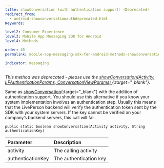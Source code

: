 ```yaml
---
title: showConversation (with authentication support) (Deprecated)
redirect_from:
  - android-showconversationauthdeprecated.html
Keywords:

level2: Consumer Experience
level3: Mobile App Messaging SDK for Android
level4: Methods

order: 40
permalink: mobile-app-messaging-sdk-for-android-methods-showconversation-(with-authentication-support)-(deprecated).html

indicator: messaging
---
```

*This method was deprecated - please use the [showConversation(Activity, LPAuthenticationParams, ConversationViewParams) ](android-showconversationfull.html){:target="_blank"}.*

Same as [showConversation](android-showconversationdeprecated.html){:target="_blank"} with the addition of authentication support. You should use this alternative if you know your system implementation involves an authentication step. Usually this means that the LivePerson backend will verify the authentication token sent by the SDK with your system servers. If the key cannot be verified on your company’s backend servers, this call will fail.

`public static boolean showConversation(Activity activity, String authenticationKey)`

| Parameter | Description |
| :--- | :--- |
| activity | The calling activity |
| authenticationKey | The authentication key  |
